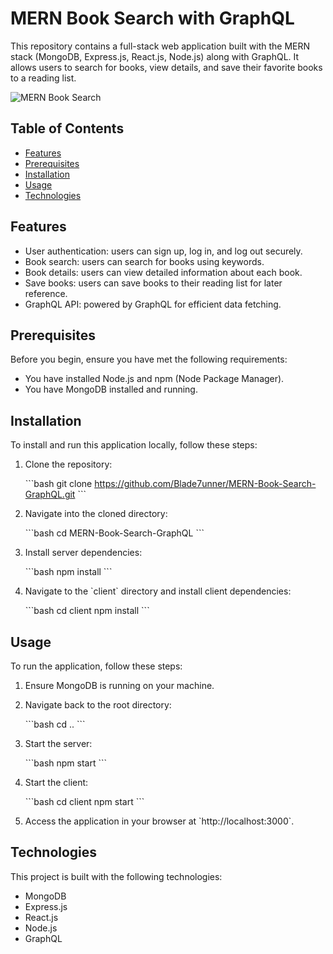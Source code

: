 # MERN Book Search with GraphQL

This repository contains a full-stack web application built with the MERN stack (MongoDB, Express.js, React.js, Node.js) along with GraphQL. It allows users to search for books, view details, and save their favorite books to a reading list.

![MERN Book Search](demo.gif)

## Table of Contents

- [Features](#features)
- [Prerequisites](#prerequisites)
- [Installation](#installation)
- [Usage](#usage)
- [Technologies](#technologies)

## Features

- User authentication: users can sign up, log in, and log out securely.
- Book search: users can search for books using keywords.
- Book details: users can view detailed information about each book.
- Save books: users can save books to their reading list for later reference.
- GraphQL API: powered by GraphQL for efficient data fetching.

## Prerequisites

Before you begin, ensure you have met the following requirements:

- You have installed Node.js and npm (Node Package Manager).
- You have MongoDB installed and running.

## Installation

To install and run this application locally, follow these steps:

1. Clone the repository:

   \`\`\`bash
   git clone https://github.com/Blade7unner/MERN-Book-Search-GraphQL.git
   \`\`\`

2. Navigate into the cloned directory:

   \`\`\`bash
   cd MERN-Book-Search-GraphQL
   \`\`\`

3. Install server dependencies:

   \`\`\`bash
   npm install
   \`\`\`

4. Navigate to the \`client\` directory and install client dependencies:

   \`\`\`bash
   cd client
   npm install
   \`\`\`

## Usage

To run the application, follow these steps:

1. Ensure MongoDB is running on your machine.

2. Navigate back to the root directory:

   \`\`\`bash
   cd ..
   \`\`\`

3. Start the server:

   \`\`\`bash
   npm start
   \`\`\`

4. Start the client:

   \`\`\`bash
   cd client
   npm start
   \`\`\`

5. Access the application in your browser at \`http://localhost:3000\`.

## Technologies

This project is built with the following technologies:

- MongoDB
- Express.js
- React.js
- Node.js
- GraphQL

